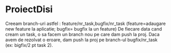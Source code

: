 # ProiectDisi

Creeam branch-uri astfel : feature/nr_task,bugfix/nr_task (feature=adaugare new feature la aplicatie; bugfix= bugfix la un feature)
De fiecare data cand cream un task, o sa facem un branch nou pe care dam push la proj.
Daca avem de rezolvat o eroare, dam push la proj pe branch-ul bugfix/nr_task (ex: bigfix/2 pt task 2).
